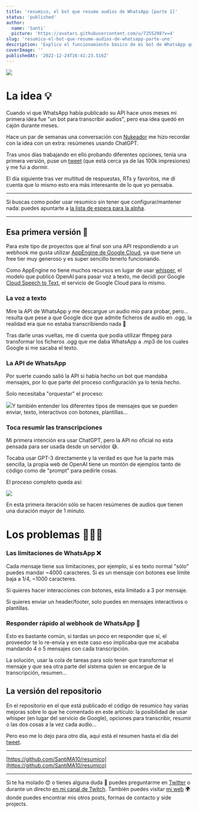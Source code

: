 ```yaml
---
title: 'resumico, el bot que resume audios de WhatsApp [parte 1]'
status: 'published'
author:
  name: 'Santi'
  picture: 'https://avatars.githubusercontent.com/u/7255298?v=4'
slug: 'resumico-el-bot-que-resume-audios-de-whatsapp-parte-uno'
description: 'Explico el funcionamiento básico de mi bot de WhatsApp que permite transcribir y resumir mensajes de audio'
coverImage: ''
publishedAt: '2022-12-24T16:41:23.516Z'
---
```


![](/images/group-1-2x-EyNz.png)

# La idea 💡

Cuando vi que WhatsApp había publicado su API hace unos meses mi primera idea fue "un bot para transcribir audios", pero esa idea quedó en cajón durante meses.

Hace un par de semanas una conversación con [Nukeador](https://twitter.com/nukeador) me hizo recordar con la idea con un extra: resúmenes usando ChatGPT.

Tras unos días trabajando en ello probando diferentes opciones, tenía una primera versión, puse un [tweet](https://twitter.com/santima10/status/1604933925872160768) (que está cerca ya de las 100k impresiones) y me fui a dormir.

El día siguiente tras ver multitud de respuestas, RTs y favoritos, me di cuenta que lo mismo esto era más interesante de lo que yo pensaba.

---

Si buscas como poder usar resumico sin tener que configurar/mantener nada: puedes apuntarte a [la lista de espera para la alpha](https://resumi.co/).

---

## Esa primera versión 🚀

Para este tipo de proyectos que al final son una API respondiendo a un webhook me gusta utilizar [AppEngine de Google Cloud,](https://cloud.google.com/appengine) ya que tiene un free tier muy generoso y es super sencillo tenerlo funcionando.

Como AppEngine no tiene muchos recursos en lugar de usar [whisper](https://github.com/openai/whisper), el modelo que publicó OpenAI para pasar voz a texto, me decidi por Google [Cloud Speech to Text](https://cloud.google.com/speech-to-text), el servicio de Google Cloud para lo mismo.

### La voz a texto

Mire la API de WhatsApp y me descargue un audio mio para probar, pero… resulta que pese a que Google dice que admite ficheros de audio en .ogg, la realidad era que no estaba transcribiendo nada 🤦

Tras darle unas vueltas, me di cuenta que podía utilizar ffmpeg para transformar los ficheros .ogg que me daba WhatsApp a .mp3 de los cuales Google si me sacaba el texto.

### La API de WhatsApp

Por suerte cuando salió la API si había hecho un bot que mandaba mensajes, por lo que parte del proceso configuración ya lo tenía hecho.

Solo necesitaba "orquestar" el proceso:

![](/images/sin-ti-tulo-2021-03-15-1850-M1OD.png)Y también entender los diferentes tipos de mensajes que se pueden enviar, texto, interactivos con botones, plantillas…

### Toca resumir las transcripciones

Mi primera intención era usar ChatGPT, pero la API no oficial no esta pensada para ser usada desde un servidor 😅.

Tocaba usar GPT-3 directamente y la verdad es que fue la parte más sencilla, la propia web de OpenAI tiene un montón de ejemplos tanto de código como de "prompt" para pedirle cosas.

El proceso completo queda así:

![](/images/sin-ti-tulo-2021-03-15-1850-2-Q3Nz.png)

En esta primera iteración sólo se hacen resúmenes de audios que tienen una duración mayor de 1 minuto.

# **Los problemas 🤦🏻‍♂️**

### Las limitaciones de WhatsApp ❌

Cada mensaje tiene sus limitaciones, por ejemplo, si es texto normal "sólo" puedes mandar \~4000 caracteres. Si es un mensaje con botones ese límite baja a 1/4, \~1000 caracteres.

Si quieres hacer interacciones con botones, esta limitado a 3 por mensaje.

Si quieres enviar un header/footer, solo puedes en mensajes interactivos o plantillas.

### Responder rápido al webhook de WhatsApp 🏃

Esto es bastante común, si tardas un poco en responder que sí, el proveedor te lo re-envía y en este caso eso implicaba que me acababa mandando 4 o 5 mensajes con cada transcripción.

La solución, usar la cola de tareas para solo tener que transformar el mensaje y que sea otra parte del sistema quien se encargue de la transcripción, resumen…

## La versión del repositorio

En el repositorio en el que está publicado el código de resumico hay varias mejoras sobre lo que he comentado en este artículo: la posibilidad de usar whisper (en lugar del servicio de Google), opciones para transcribir, resumir o las dos cosas a la vez cada audio…

Pero eso me lo dejo para otro día, aquí está el resumen hasta el día del [tweet](https://twitter.com/santima10/status/1604933925872160768).

---

[https://github.com/SantiMA10/resumico](https://github.com/SantiMA10/resumico)

---

Si te ha molado 😍 o tienes alguna duda 🤔 puedes preguntarme en [Twitter](https://twitter.com/SantiMA10b) o durante un directo [en mi canal de Twitch](https://twitch.tv/SantiMA10). También puedes visitar [mi web](https://santiagomartin.dev/) 🌍 donde puedes encontrar mis otros posts, formas de contacto y side projects.

